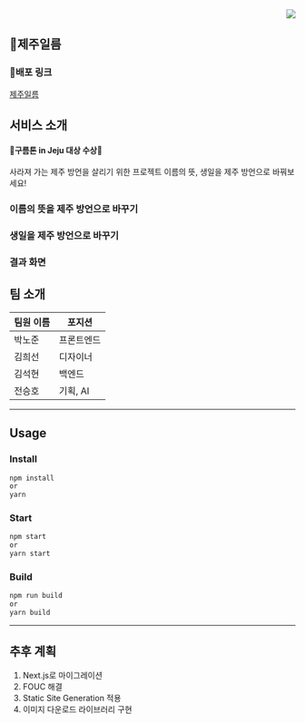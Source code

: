 <div align="end">
  <a href="https://hits.seeyoufarm.com">
    <img src="https://hits.seeyoufarm.com/api/count/incr/badge.svg?url=https%3A%2F%2Fgithub.com%2FCirclewee%2Fjejuileum&count_bg=%23FF7100&title_bg=%23001B6C&title=visitors&edge_flat=false"/>
  </a>
</div>

## 🍊제주일름

### 🍊배포 링크

[제주일름](http://jejuileum.kro.kr)

## 서비스 소개

#### 🎉구름톤 in Jeju 대상 수상🎉

사라져 가는 제주 방언을 살리기 위한 프로젝트
이름의 뜻, 생일을 제주 방언으로 바꿔보세요!

### 이름의 뜻을 제주 방언으로 바꾸기

### 생일을 제주 방언으로 바꾸기

### 결과 화면

## 팀 소개

| 팀원 이름 | 포지션     |
| --------- | ---------- |
| 박노준    | 프론트엔드 |
| 김희선    | 디자이너   |
| 김석현    | 백엔드     |
| 전승호    | 기획, AI   |

---

## Usage

### Install

```bash
npm install
or
yarn
```

### Start

```bash
npm start
or
yarn start
```

### Build

```bash
npm run build
or
yarn build
```

---

## 추후 계획

1. Next.js로 마이그레이션
2. FOUC 해결
3. Static Site Generation 적용
4. 이미지 다운로드 라이브러리 구현
